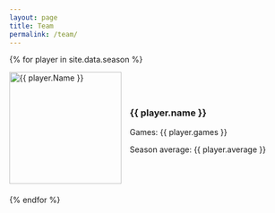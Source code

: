 ```yaml
---
layout: page
title: Team
permalink: /team/
---
```


{% for player in site.data.season %}
<div style="display: flex; align-items: center; margin-bottom: 20px;">
    <img src="/assets/images/{{ player.name | downcase }}.png" alt="{{ player.Name }}" style="width: 200px; height: auto; margin-right: 15px;" />
    <div>
        <h3>{{ player.name }}</h3>
        <p>Games: {{ player.games }}</p>
        <p>Season average: {{ player.average }}</p>
        <!-- <p>100s: {{ player_ }}</p> -->
    </div>
</div>
{% endfor %}
